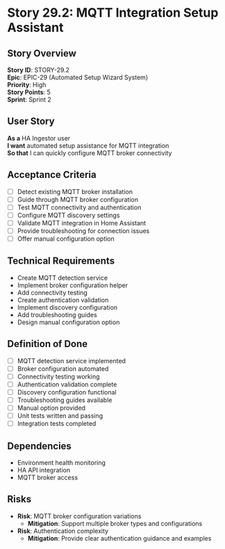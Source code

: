# Story 29.2: MQTT Integration Setup Assistant

## Story Overview
**Story ID**: STORY-29.2  
**Epic**: EPIC-29 (Automated Setup Wizard System)  
**Priority**: High  
**Story Points**: 5  
**Sprint**: Sprint 2  

## User Story
**As a** HA Ingestor user  
**I want** automated setup assistance for MQTT integration  
**So that** I can quickly configure MQTT broker connectivity  

## Acceptance Criteria
- [ ] Detect existing MQTT broker installation
- [ ] Guide through MQTT broker configuration
- [ ] Test MQTT connectivity and authentication
- [ ] Configure MQTT discovery settings
- [ ] Validate MQTT integration in Home Assistant
- [ ] Provide troubleshooting for connection issues
- [ ] Offer manual configuration option

## Technical Requirements
- Create MQTT detection service
- Implement broker configuration helper
- Add connectivity testing
- Create authentication validation
- Implement discovery configuration
- Add troubleshooting guides
- Design manual configuration option

## Definition of Done
- [ ] MQTT detection service implemented
- [ ] Broker configuration automated
- [ ] Connectivity testing working
- [ ] Authentication validation complete
- [ ] Discovery configuration functional
- [ ] Troubleshooting guides available
- [ ] Manual option provided
- [ ] Unit tests written and passing
- [ ] Integration tests completed

## Dependencies
- Environment health monitoring
- HA API integration
- MQTT broker access

## Risks
- **Risk**: MQTT broker configuration variations
  - **Mitigation**: Support multiple broker types and configurations
- **Risk**: Authentication complexity
  - **Mitigation**: Provide clear authentication guidance and examples
